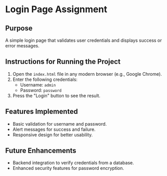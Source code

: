 # Login Page Assignment

## Purpose
A simple login page that validates user credentials and displays success or error messages.

## Instructions for Running the Project
1. Open the `index.html` file in any modern browser (e.g., Google Chrome).
2. Enter the following credentials:
   - Username: `admin`
   - Password: `password`
3. Press the "Login" button to see the result.

## Features Implemented
- Basic validation for username and password.
- Alert messages for success and failure.
- Responsive design for better usability.

## Future Enhancements
- Backend integration to verify credentials from a database.
- Enhanced security features for password encryption.
